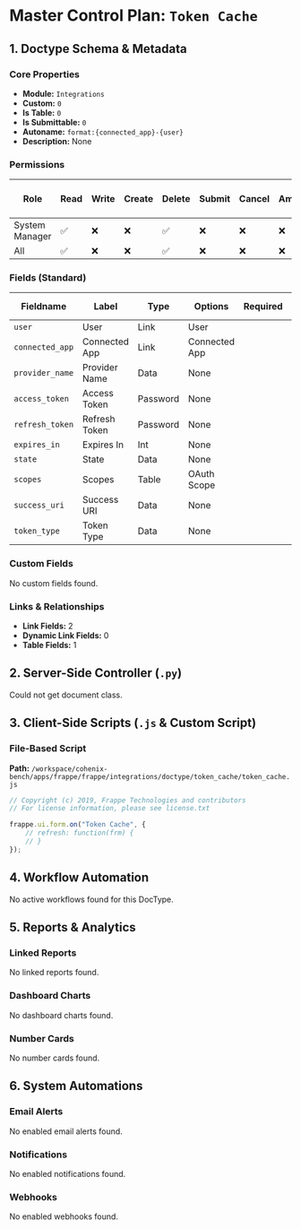 # Master Control Plan: `Token Cache`

## 1. Doctype Schema & Metadata

### Core Properties
- **Module:** `Integrations`
- **Custom:** `0`
- **Is Table:** `0`
- **Is Submittable:** `0`
- **Autoname:** `format:{connected_app}-{user}`
- **Description:** None

### Permissions
| Role | Read | Write | Create | Delete | Submit | Cancel | Amend | Report | Import | Export | Print | Email | Share | Set User Perms |
|---|---|---|---|---|---|---|---|---|---|---|---|---|---|---|
| System Manager | ✅ | ❌ | ❌ | ✅ | ❌ | ❌ | ❌ | ❌ | ❌ | ❌ | ❌ | ❌ | ❌ | ❌ |
| All | ✅ | ❌ | ❌ | ✅ | ❌ | ❌ | ❌ | ❌ | ❌ | ❌ | ❌ | ❌ | ❌ | ❌ |


### Fields (Standard)
| Fieldname | Label | Type | Options | Required | Hidden | Read Only | Default | Description |
|---|---|---|---|---|---|---|---|---|
| `user` | User | Link | User |  |  | ✅ | None | None |
| `connected_app` | Connected App | Link | Connected App |  |  | ✅ | None | None |
| `provider_name` | Provider Name | Data | None |  |  | ✅ | None | None |
| `access_token` | Access Token | Password | None |  |  | ✅ | None | None |
| `refresh_token` | Refresh Token | Password | None |  |  | ✅ | None | None |
| `expires_in` | Expires In | Int | None |  |  | ✅ | None | None |
| `state` | State | Data | None |  |  | ✅ | None | None |
| `scopes` | Scopes | Table | OAuth Scope |  |  | ✅ | None | None |
| `success_uri` | Success URI | Data | None |  |  | ✅ | None | None |
| `token_type` | Token Type | Data | None |  |  | ✅ | None | None |


### Custom Fields
No custom fields found.


### Links & Relationships
- **Link Fields:** 2
- **Dynamic Link Fields:** 0
- **Table Fields:** 1

## 2. Server-Side Controller (`.py`)
Could not get document class.


## 3. Client-Side Scripts (`.js` & Custom Script)
### File-Based Script
**Path:** `/workspace/cohenix-bench/apps/frappe/frappe/integrations/doctype/token_cache/token_cache.js`
```javascript
// Copyright (c) 2019, Frappe Technologies and contributors
// For license information, please see license.txt

frappe.ui.form.on("Token Cache", {
	// refresh: function(frm) {
	// }
});

```




## 4. Workflow Automation
No active workflows found for this DocType.


## 5. Reports & Analytics
### Linked Reports
No linked reports found.


### Dashboard Charts
No dashboard charts found.


### Number Cards
No number cards found.


## 6. System Automations
### Email Alerts
No enabled email alerts found.


### Notifications
No enabled notifications found.


### Webhooks
No enabled webhooks found.
